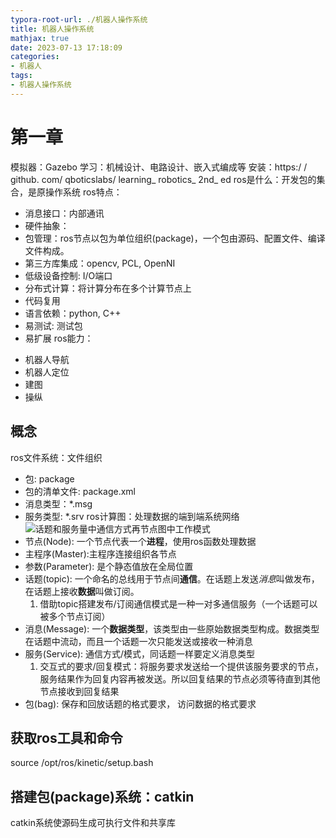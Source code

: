 ```yaml
---
typora-root-url: ./机器人操作系统
title: 机器人操作系统
mathjax: true
date: 2023-07-13 17:18:09
categories:
- 机器人
tags:
- 机器人操作系统
---
```


# 第一章
模拟器：Gazebo
学习：机械设计、电路设计、嵌入式编成等
安装：https:/ / github. com/ qboticslabs/ learning_ robotics_ 2nd_ ed
ros是什么：开发包的集合，是原操作系统
ros特点：
+ 消息接口：内部通讯
+ 硬件抽象：
+ 包管理：ros节点以包为单位组织(package)，一个包由源码、配置文件、编译文件构成。
+ 第三方库集成：opencv, PCL, OpenNI
+ 低级设备控制: I/O端口
+ 分布式计算：将计算分布在多个计算节点上
+ 代码复用
+ 语言依赖：python, C++
+ 易测试: 测试包
+ 易扩展
ros能力：
- 机器人导航
- 机器人定位
- 建图
- 操纵

## 概念
ros文件系统：文件组织
- 包: package
- 包的清单文件: package.xml
- 消息类型：*.msg
- 服务类型: *.srv
ros计算图：处理数据的端到端系统网络
![话题和服务量中通信方式再节点图中工作模式](./image-20230727085429814.png)
- 节点(Node):  一个节点代表一个**进程**，使用ros函数处理数据
- 主程序(Master):主程序连接组织各节点
- 参数(Parameter): 是个静态值放在全局位置
- 话题(topic): 一个命名的总线用于节点间**通信**。在话题上发送*消息*叫做发布，在话题上接收**数据**叫做订阅。
  1. 借助topic搭建发布/订阅通信模式是一种一对多通信服务（一个话题可以被多个节点订阅）
- 消息(Message): 一个**数据类型**，该类型由一些原始数据类型构成。数据类型在话题中流动，而且一个话题一次只能发送或接收一种消息
- 服务(Service): 通信方式/模式，同话题一样要定义消息类型
  1. 交互式的要求/回复模式：将服务要求发送给一个提供该服务要求的节点，服务结果作为回复内容再被发送。所以回复结果的节点必须等待直到其他节点接收到回复结果
- 包(bag): 保存和回放话题的格式要求， 访问数据的格式要求



## 获取ros工具和命令
source /opt/ros/kinetic/setup.bash

## 搭建包(package)系统：catkin
catkin系统使源码生成可执行文件和共享库



